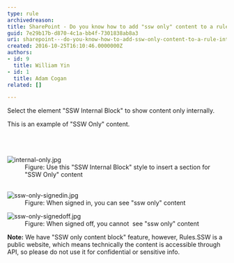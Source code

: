 ```yaml
---
type: rule
archivedreason: 
title: SharePoint - Do you know how to add "ssw only" content to a rule? (internal only)
guid: 7e29b17b-d870-4c1a-bb4f-7301838ab8a3
uri: sharepoint---do-you-know-how-to-add-ssw-only-content-to-a-rule-internal-only
created: 2016-10-25T16:10:46.0000000Z
authors:
- id: 9
  title: William Yin
- id: 1
  title: Adam Cogan
related: []

---
```



<p class="ssw15-rteElement-P">​Select the element &quot;SSW Internal Block&quot; to show content only internally. <br></p><div class="ssw15-rteElement-ContentBlock-SSW-Only">This is an example of &quot;SSW Only&quot; content.​<br></div><br>
<br><excerpt class='endintro'></excerpt><br>
<dl class="image"><dt> <img src="/PublishingImages/internal-only.jpg" alt="internal-only.jpg" /> </dt><dd>Figure&#58; Use this &quot;SSW Internal Block&quot; style to insert a section for &quot;SSW Only&quot; content <br>
      <br></dd></dl><dl class="image"><dt><img src="/PublishingImages/ssw-only-signedin.jpg" alt="ssw-only-signedin.jpg" /></dt><dd>Figure&#58; When signed in, you can see &quot;ssw only&quot; content</dd></dl><dl class="image"><dt><img src="/PublishingImages/ssw-only-signedoff.jpg" alt="ssw-only-signedoff.jpg" /></dt><dd>Figure&#58; When signed off, you cannot ​ see &quot;ssw only&quot; content</dd></dl><p>
   <b>Note&#58;</b> We have &quot;SSW only content block&quot; feature, however, Rules.SSW is a public website, which means technically the content is accessible through API, so please do not use it for confidential or sensitive info.<br></p>


